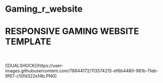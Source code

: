 # Gaming_r_website 

<h1>RESPONSIVE GAMING WEBSITE TEMPLATE</h1>
<br>
<br>
![DUALSHOCK](https://user-images.githubusercontent.com/78844172/113574215-ef6b4480-961b-11eb-9f67-c10fd322e14b.PNG)



